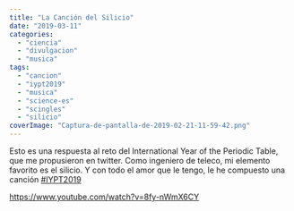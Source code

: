 ```yaml
---
title: "La Canción del Silicio"
date: "2019-03-11"
categories: 
  - "ciencia"
  - "divulgacion"
  - "musica"
tags: 
  - "cancion"
  - "iypt2019"
  - "musica"
  - "science-es"
  - "scingles"
  - "silicio"
coverImage: "Captura-de-pantalla-de-2019-02-21-11-59-42.png"
---
```


Esto es una respuesta al reto del International Year of the Periodic Table, que me propusieron en twitter. Como ingeniero de teleco, mi elemento favorito es el silicio. Y con todo el amor que le tengo, le he compuesto una canción [#IYPT2019](https://www.facebook.com/hashtag/iypt2019?source=feed_text&epa=HASHTAG)[  
](https://www.youtube.com/watch?v=8fy-nWmX6CY&fbclid=IwAR1pkJVve0NBT5Dq33BP-LjkBIFc8F3LZHdhBjD3lVEZGV7Q-57PyCSggDI)

https://www.youtube.com/watch?v=8fy-nWmX6CY
